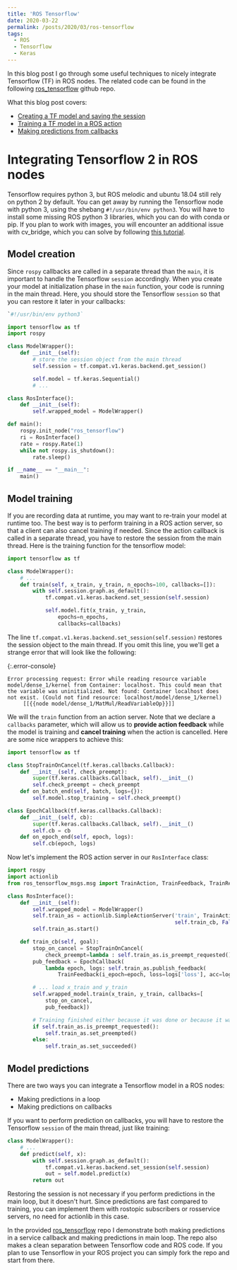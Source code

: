 ```yaml
---
title: 'ROS Tensorflow'
date: 2020-03-22
permalink: /posts/2020/03/ros-tensorflow
tags:
  - ROS
  - Tensorflow
  - Keras
---
```


In this blog post I go through some useful techniques to nicely integrate Tensorflow (TF) in ROS nodes.
The related code can be found in the following [ros_tensorflow](https://github.com/jackokaiser/ros_tensorflow_tutorial) github repo.

What this blog post covers:
- [Creating a TF model and saving the session](#model-creation)
- [Training a TF model in a ROS action](#model-training)
- [Making predictions from callbacks](#model-predictions)

Integrating Tensorflow 2 in ROS nodes
======

Tensorflow requires python 3, but ROS melodic and ubuntu 18.04 still rely on python 2 by default.
You can get away by running the Tensorflow node with python 3, using the shebang `#!/usr/bin/env python3`.
You will have to install some missing ROS python 3 libraries, which you can do with conda or pip.
If you plan to work with images, you will encounter an additional issue with cv\_bridge, which you can solve by following [this tutorial](https://medium.com/@beta_b0t/how-to-setup-ros-with-python-3-44a69ca36674).

Model creation
-----

Since `rospy` callbacks are called in a separate thread than the `main`, it is important to handle the Tensorflow `session` accordingly.
When you create your model at initialization phase in the `main` function, your code is running in the main thread.
Here, you should store the Tensorflow `session` so that you can restore it later in your callbacks:

```python
`#!/usr/bin/env python3`

import tensorflow as tf
import rospy

class ModelWrapper():
    def __init__(self):
        # store the session object from the main thread
        self.session = tf.compat.v1.keras.backend.get_session()

        self.model = tf.keras.Sequential()
        # ...

class RosInterface():
    def __init__(self):
        self.wrapped_model = ModelWrapper()

def main():
    rospy.init_node("ros_tensorflow")
    ri = RosInterface()
    rate = rospy.Rate(1)
    while not rospy.is_shutdown():
        rate.sleep()

if __name__ == "__main__":
    main()
```

Model training
-----

If you are recording data at runtime, you may want to re-train your model at runtime too.
The best way is to perform training in a ROS action server, so that a client can also cancel training if needed.
Since the action callback is called in a separate thread, you have to restore the session from the main thread.
Here is the training function for the tensorflow model:

```python
import tensorflow as tf

class ModelWrapper():
    # ...
    def train(self, x_train, y_train, n_epochs=100, callbacks=[]):
        with self.session.graph.as_default():
            tf.compat.v1.keras.backend.set_session(self.session)

            self.model.fit(x_train, y_train,
                epochs=n_epochs,
                callbacks=callbacks)
```

The line `tf.compat.v1.keras.backend.set_session(self.session)` restores the session object to the main thread.
If you omit this line, you we'll get a strange error that will look like the following:

{:.error-console}
```Console
Error processing request: Error while reading resource variable model/dense_1/kernel from Container: localhost. This could mean that the variable was uninitialized. Not found: Container localhost does not exist. (Could not find resource: localhost/model/dense_1/kernel)
     [[{{node model/dense_1/MatMul/ReadVariableOp}}]]
```

We will the `train` function from an action server.
Note that we declare a `callbacks` parameter, which will allow us to **provide action feedback** while the model is training and **cancel training** when the action is cancelled.
Here are some nice wrappers to achieve this:

```python
import tensorflow as tf

class StopTrainOnCancel(tf.keras.callbacks.Callback):
    def __init__(self, check_preempt):
        super(tf.keras.callbacks.Callback, self).__init__()
        self.check_preempt = check_preempt
    def on_batch_end(self, batch, logs={}):
        self.model.stop_training = self.check_preempt()

class EpochCallback(tf.keras.callbacks.Callback):
    def __init__(self, cb):
        super(tf.keras.callbacks.Callback, self).__init__()
        self.cb = cb
    def on_epoch_end(self, epoch, logs):
        self.cb(epoch, logs)
```

Now let's implement the ROS action server in our `RosInterface` class:

```python
import rospy
import actionlib
from ros_tensorflow_msgs.msg import TrainAction, TrainFeedback, TrainResult

class RosInterface():
    def __init__(self):
        self.wrapped_model = ModelWrapper()
        self.train_as = actionlib.SimpleActionServer('train', TrainAction,
                                                     self.train_cb, False)
        self.train_as.start()

    def train_cb(self, goal):
        stop_on_cancel = StopTrainOnCancel(
            check_preempt=lambda : self.train_as.is_preempt_requested())
        pub_feedback = EpochCallback(
            lambda epoch, logs: self.train_as.publish_feedback(
                TrainFeedback(i_epoch=epoch, loss=logs['loss'], acc=logs['accuracy'])))

        # ... load x_train and y_train
        self.wrapped_model.train(x_train, y_train, callbacks=[
            stop_on_cancel,
            pub_feedback])

        # Training finished either because it was done or because it was cancelled
        if self.train_as.is_preempt_requested():
            self.train_as.set_preempted()
        else:
            self.train_as.set_succeeded()
```

Model predictions
-----

There are two ways you can integrate a Tensorflow model in a ROS nodes:
- Making predictions in a loop
- Making predictions on callbacks

If you want to perform prediction on callbacks, you will have to restore the Tensorflow ```session``` of the main thread, just like training:

```python
class ModelWrapper():
    # ...
    def predict(self, x):
        with self.session.graph.as_default():
            tf.compat.v1.keras.backend.set_session(self.session)
            out = self.model.predict(x)
        return out
```

Restoring the session is not necessary if you perform predictions in the main loop, but it doesn't hurt.
Since predictions are fast compared to training, you can implement them with rostopic subscribers or rosservice servers, no need for actionlib in this case.

In the provided [ros_tensorflow](https://github.com/jackokaiser/ros_tensorflow_tutorial) repo I demonstrate both making predictions in a service callback and making predictions in main loop.
The repo also makes a clean separation between Tensorflow code and ROS code.
If you plan to use Tensorflow in your ROS project you can simply fork the repo and start from there.
